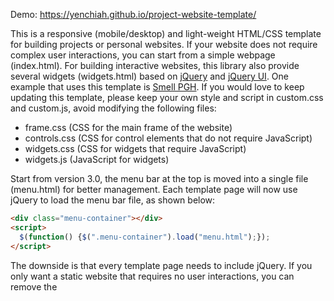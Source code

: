 Demo: https://yenchiah.github.io/project-website-template/

This is a responsive (mobile/desktop) and light-weight HTML/CSS template for building projects or personal websites. If your website does not require complex user interactions, you can start from a simple webpage (index.html). For building interactive websites, this library also provide several widgets (widgets.html) based on [jQuery](https://jquery.com/) and [jQuery UI](https://jqueryui.com/). One example that uses this template is [Smell PGH](http://smellpgh.org). If you would love to keep updating this template, please keep your own style and script in custom.css and custom.js, avoid modifying the following files:
- frame.css (CSS for the main frame of the website)
- controls.css (CSS for control elements that do not require JavaScript)
- widgets.css (CSS for widgets that require JavaScript)
- widgets.js (JavaScript for widgets)

Start from version 3.0, the menu bar at the top is moved into a single file (menu.html) for better management. Each template page will now use jQuery to load the menu bar file, as shown below:
```html
<div class="menu-container"></div>
<script>
  $(function() {$(".menu-container").load("menu.html");});
</script>
```
The downside is that every template page needs to include jQuery. If you only want a static website that requires no user interactions, you can remove the <script> block and copy the code from the menu file into the menu-container div.
```html
<div class="menu-container">
  [everything in the menu.html goes here]
</div>
```
In this way, you can remove the script line that loads jQuery.

This template is tested and worked on:
- Desktop/Mobile Chrome 69.0.3497.100
- Desktop/Mobile Firefox 62.0.3
- Desktop Safari 11.1.2

